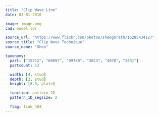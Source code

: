 ```yaml
---
title: "Clip Wave Line"
date: 03-01-2016

image: image.png
cad: model.ldr

source_url: "https://www.flickr.com/photos/sheogorath/16285434127"
source_title: "Clip Wave Technique"
source_name: "Sheo"

taxonomy:
  part: ["15712", "60897", "99780", "3023", "4070", "2431"]
  partcount: 13

  width: [4, stud]
  depth: [2, stud]
  height: [8.5, plate]

  function: pattern_1D
  pattern_1D_segsize: 2

  flag: link_404
---
```

